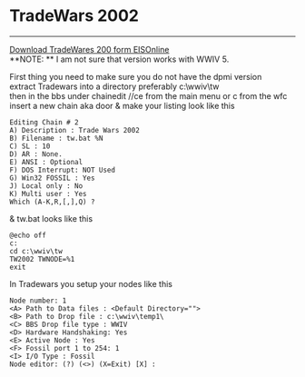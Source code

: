 # TradeWars 2002
***

[Download TradeWares 200 form EISOnline](http://www.eisonline.com/downloads/)  
**NOTE: ** I am not sure that version works with WWIV 5.  

First thing you need to make sure you do not have the dpmi version  
extract Tradewars into a directory preferably c:\wwiv\tw  
then in the bbs under chainedit //ce from the main menu or c from the wfc  
insert a new chain aka door & make your listing look like this  

    Editing Chain # 2
    A) Description : Trade Wars 2002
    B) Filename : tw.bat %N
    C) SL : 10
    D) AR : None.
    E) ANSI : Optional
    F) DOS Interrupt: NOT Used
    G) Win32 FOSSIL : Yes
    J) Local only : No
    K) Multi user : Yes
    Which (A-K,R,[,],Q) ? 

& tw.bat looks like this  
```batch 
@echo off
c:
cd c:\wwiv\tw
TW2002 TWNODE=%1
exit
```

In Tradewars you setup your nodes like this

    Node number: 1
    <A> Path to Data files : <Default Directory="">
    <B> Path to Drop file : c:\wwiv\temp1\
    <C> BBS Drop file type : WWIV
    <D> Hardware Handshaking: Yes
    <E> Active Node : Yes
    <F> Fossil port 1 to 254: 1
    <I> I/O Type : Fossil
    Node editor: (?) (<>) (X=Exit) [X] :